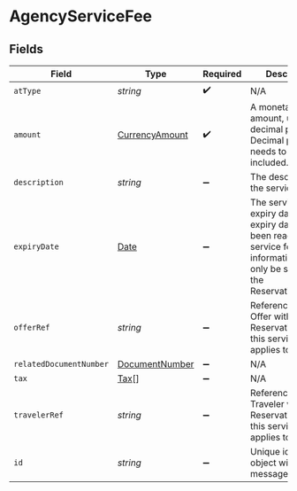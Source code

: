# AgencyServiceFee


## Fields

| Field                                                                                                                                     | Type                                                                                                                                      | Required                                                                                                                                  | Description                                                                                                                               | Example                                                                                                                                   |
| ----------------------------------------------------------------------------------------------------------------------------------------- | ----------------------------------------------------------------------------------------------------------------------------------------- | ----------------------------------------------------------------------------------------------------------------------------------------- | ----------------------------------------------------------------------------------------------------------------------------------------- | ----------------------------------------------------------------------------------------------------------------------------------------- |
| `atType`                                                                                                                                  | *string*                                                                                                                                  | :heavy_check_mark:                                                                                                                        | N/A                                                                                                                                       | AgencyServiceFee                                                                                                                          |
| `amount`                                                                                                                                  | [CurrencyAmount](../../models/shared/currencyamount.md)                                                                                   | :heavy_check_mark:                                                                                                                        | A monetary amount, up to 4 decimal places. Decimal place needs to be included.                                                            |                                                                                                                                           |
| `description`                                                                                                                             | *string*                                                                                                                                  | :heavy_minus_sign:                                                                                                                        | The description of the service fee                                                                                                        | Flight reservation service fee                                                                                                            |
| `expiryDate`                                                                                                                              | [Date](https://developer.mozilla.org/en-US/docs/Web/JavaScript/Reference/Global_Objects/Date)                                             | :heavy_minus_sign:                                                                                                                        | The service fee expiry date. Once expiry date has been reached, the service fee information will only be stored in the ReservationReceipt |                                                                                                                                           |
| `offerRef`                                                                                                                                | *string*                                                                                                                                  | :heavy_minus_sign:                                                                                                                        | Reference to an Offer within the Reservation that this service fee applies to                                                             |                                                                                                                                           |
| `relatedDocumentNumber`                                                                                                                   | [DocumentNumber](../../models/shared/documentnumber.md)                                                                                   | :heavy_minus_sign:                                                                                                                        | N/A                                                                                                                                       |                                                                                                                                           |
| `tax`                                                                                                                                     | [Tax](../../models/shared/tax.md)[]                                                                                                       | :heavy_minus_sign:                                                                                                                        | N/A                                                                                                                                       |                                                                                                                                           |
| `travelerRef`                                                                                                                             | *string*                                                                                                                                  | :heavy_minus_sign:                                                                                                                        | Reference to a Traveler within the Reservation that this service fee applies to                                                           |                                                                                                                                           |
| `id`                                                                                                                                      | *string*                                                                                                                                  | :heavy_minus_sign:                                                                                                                        | Unique id for this object within a message                                                                                                | AgencyServiceFee_1                                                                                                                        |